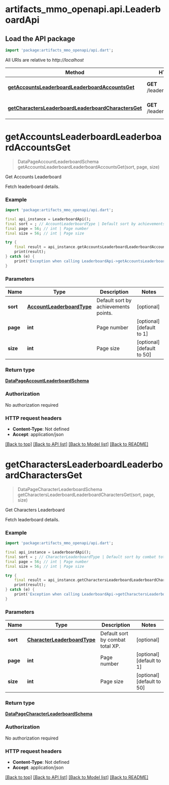 # artifacts_mmo_openapi.api.LeaderboardApi

## Load the API package
```dart
import 'package:artifacts_mmo_openapi/api.dart';
```

All URIs are relative to *http://localhost*

Method | HTTP request | Description
------------- | ------------- | -------------
[**getAccountsLeaderboardLeaderboardAccountsGet**](LeaderboardApi.md#getaccountsleaderboardleaderboardaccountsget) | **GET** /leaderboard/accounts | Get Accounts Leaderboard
[**getCharactersLeaderboardLeaderboardCharactersGet**](LeaderboardApi.md#getcharactersleaderboardleaderboardcharactersget) | **GET** /leaderboard/characters | Get Characters Leaderboard


# **getAccountsLeaderboardLeaderboardAccountsGet**
> DataPageAccountLeaderboardSchema getAccountsLeaderboardLeaderboardAccountsGet(sort, page, size)

Get Accounts Leaderboard

Fetch leaderboard details.

### Example
```dart
import 'package:artifacts_mmo_openapi/api.dart';

final api_instance = LeaderboardApi();
final sort = ; // AccountLeaderboardType | Default sort by achievements points.
final page = 56; // int | Page number
final size = 56; // int | Page size

try {
    final result = api_instance.getAccountsLeaderboardLeaderboardAccountsGet(sort, page, size);
    print(result);
} catch (e) {
    print('Exception when calling LeaderboardApi->getAccountsLeaderboardLeaderboardAccountsGet: $e\n');
}
```

### Parameters

Name | Type | Description  | Notes
------------- | ------------- | ------------- | -------------
 **sort** | [**AccountLeaderboardType**](.md)| Default sort by achievements points. | [optional] 
 **page** | **int**| Page number | [optional] [default to 1]
 **size** | **int**| Page size | [optional] [default to 50]

### Return type

[**DataPageAccountLeaderboardSchema**](DataPageAccountLeaderboardSchema.md)

### Authorization

No authorization required

### HTTP request headers

 - **Content-Type**: Not defined
 - **Accept**: application/json

[[Back to top]](#) [[Back to API list]](../README.md#documentation-for-api-endpoints) [[Back to Model list]](../README.md#documentation-for-models) [[Back to README]](../README.md)

# **getCharactersLeaderboardLeaderboardCharactersGet**
> DataPageCharacterLeaderboardSchema getCharactersLeaderboardLeaderboardCharactersGet(sort, page, size)

Get Characters Leaderboard

Fetch leaderboard details.

### Example
```dart
import 'package:artifacts_mmo_openapi/api.dart';

final api_instance = LeaderboardApi();
final sort = ; // CharacterLeaderboardType | Default sort by combat total XP.
final page = 56; // int | Page number
final size = 56; // int | Page size

try {
    final result = api_instance.getCharactersLeaderboardLeaderboardCharactersGet(sort, page, size);
    print(result);
} catch (e) {
    print('Exception when calling LeaderboardApi->getCharactersLeaderboardLeaderboardCharactersGet: $e\n');
}
```

### Parameters

Name | Type | Description  | Notes
------------- | ------------- | ------------- | -------------
 **sort** | [**CharacterLeaderboardType**](.md)| Default sort by combat total XP. | [optional] 
 **page** | **int**| Page number | [optional] [default to 1]
 **size** | **int**| Page size | [optional] [default to 50]

### Return type

[**DataPageCharacterLeaderboardSchema**](DataPageCharacterLeaderboardSchema.md)

### Authorization

No authorization required

### HTTP request headers

 - **Content-Type**: Not defined
 - **Accept**: application/json

[[Back to top]](#) [[Back to API list]](../README.md#documentation-for-api-endpoints) [[Back to Model list]](../README.md#documentation-for-models) [[Back to README]](../README.md)

